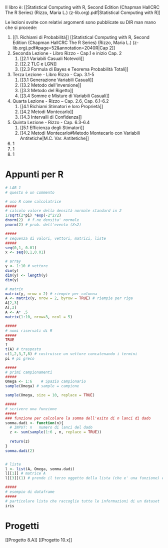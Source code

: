Il libro è: [[Statistical Computing with R, Second Edition (Chapman  HallCRC The R Series) (Rizzo, Maria L.) (z-lib.org).pdf|Statistical Computing with R]]

Le lezioni svolte con relativi argomenti sono pubblicate su DIR man mano che si procede:
1. [[1. Richiami di Probabilità]] [[Statistical Computing with R, Second Edition (Chapman  HallCRC The R Series) (Rizzo, Maria L.) (z-lib.org).pdf#page=52&annotation=2040R|Cap 2]]
2. Seconda Lezione - Libro Rizzo - Cap.1 e inizio Cap. 2
	1. [[2.1 Variabili Casuali Notevoli]]
	2. [[2.2 TLC e LGN]]
	3. [[2.3 Formula di Bayes e Teorema Probabilità Totali]]
3. Terza Lezione - Libro Rizzo - Cap. 3.1-5
	1. [[3.1 Generazione Variabili Casuali]]
	2. [[3.2 Metodo dell'inversione]]
	3. [[3.3 Metodo del Rigetto]]
	4. [[3.4 Somme e Misture di Variabili Casuali]]
4. Quarta Lezione - Rizzo – Cap. 2.6, Cap. 6.1-6.2
	1. [[4.1 Richiami Stimatori e loro Proprietà]]
	2. [[4.2 Metodi Montecarlo]]
	3. [[4.3 Intervalli di Confidenza]]
5. Quinta Lezione - Rizzo - Cap. 6.3-6.4
	1. [[5.1 Efficienza degli Stimatori]]
	2. [[4.2 Metodi Montecarlo#Metodo Montecarlo con Variabili Antitetiche|M.C. Var. Antitetiche]]
6. 1
7. 1
8. 1


# Appunti per R

```R
# LAB 1
# questo è un commento

# uso R come calcolatrice
#####
# calcolo valore della densità normale standard in 2
1/sqrt(2*pi) *exp(-2^2/2) 
dnorm(2)  # f.ne densita' normale 
pnorm(2) # prob. dell'evento (X<2)

#####
# sequenza di valori, vettori, matrici, liste
#####
seq(0,1, 0.01)
x <- seq(0,1,0.01)

# array
y <- 1:10 # vettore
dim(y)
dim(y) <- length(y)
dim(y)

# matrix
matrix(y, nrow = 2) # riempie per colonna
A <- matrix(y, nrow = 2, byrow = TRUE) # riempie per riga
A[2,3]
A[,3]
A <- A* .5 
matrix(1:10, nrow=3, ncol = 5)

#####
# nomi riservati di R
#####
TRUE
T
t(A) # trasposto
c(1,2,3,7,8) # costruisce un vettore concatenando i termini
pi # pi greco

#####
# primi campionamenti
#####
Omega <- 1:6    # Spazio campionario
sample(Omega) # sample = campione 

sample(Omega, size = 10, replace = TRUE)

#####
# scrivere una funzione
#####
### funzione per calcolare la somma dell'esito di n lanci di dado
somma.dadi <- function(n){
  # INPUT: n   numero di lanci del dado
  z <- sum(sample(1:6 , n, replace = TRUE))
  
  return(z)
}
somma.dadi(2)


# liste
l <- list(A, Omega, somma.dadi)
l[[1]] # matrice A
l[[3]](1) # prende il terzo oggetto della lista (che e' una funzione) e la calcola in (1)

#####
# esempio di dataframe
#####
# particolare lista che raccoglie tutte le informazioni di un dataset
iris
```


# Progetti

[[Progetto 8.A]]
[[Progetto 10.x]]

